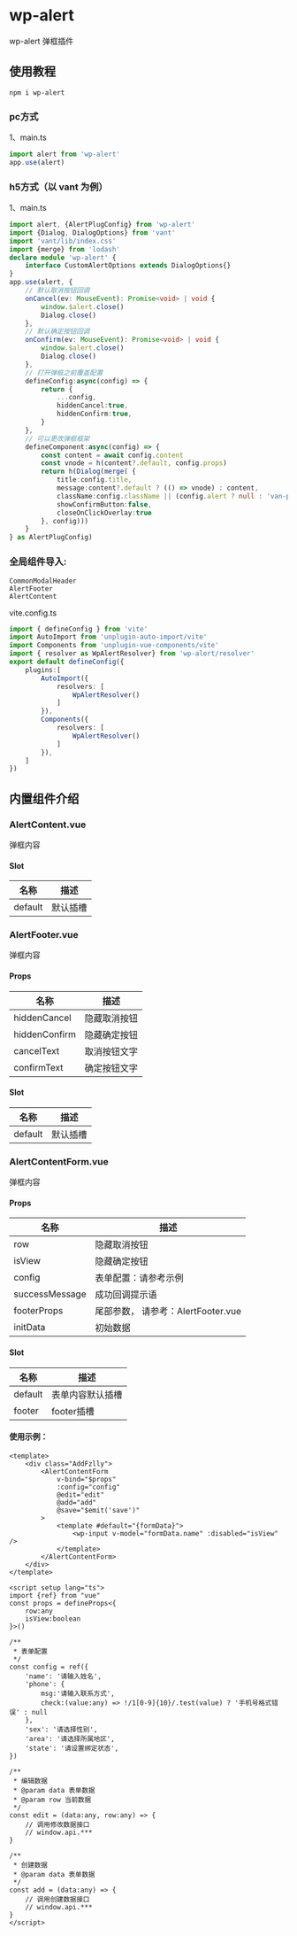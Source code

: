 # wp-alert

wp-alert 弹框插件

## 使用教程

`npm i wp-alert`

### pc方式

1、main.ts

```typescript
import alert from 'wp-alert'
app.use(alert)
```

### h5方式（以 vant 为例）

1、main.ts

```typescript
import alert, {AlertPlugConfig} from 'wp-alert'
import {Dialog, DialogOptions} from 'vant'
import 'vant/lib/index.css'
import {merge} from 'lodash'
declare module 'wp-alert' {
    interface CustomAlertOptions extends DialogOptions{}
}
app.use(alert, {
    // 默认取消按钮回调
    onCancel(ev: MouseEvent): Promise<void> | void {
        window.$alert.close()
        Dialog.close()
    },
    // 默认确定按钮回调
    onConfirm(ev: MouseEvent): Promise<void> | void {
        window.$alert.close()
        Dialog.close()
    },
    // 打开弹框之前覆盖配置
    defineConfig:async(config) => {
        return {
            ...config,
            hiddenCancel:true,
            hiddenConfirm:true,
        }
    },
    // 可以更改弹框框架
    defineComponent:async(config) => {
        const content = await config.content
        const vnode = h(content?.default, config.props)
        return h(Dialog(merge( {
            title:config.title,
            message:content?.default ? (() => vnode) : content,
            className:config.className || (config.alert ? null : 'van-popup--bottom'),
            showConfirmButton:false,
            closeOnClickOverlay:true
        }, config)))
    }
} as AlertPlugConfig)
```


### 全局组件导入:

    CommonModalHeader
    AlertFooter
    AlertContent

vite.config.ts

```typescript
import { defineConfig } from 'vite'
import AutoImport from 'unplugin-auto-import/vite'
import Components from 'unplugin-vue-components/vite'
import { resolver as WpAlertResolver} from 'wp-alert/resolver'
export default defineConfig({
    plugins:[
        AutoImport({
            resolvers: [
                WpAlertResolver()
            ]
        }),
        Components({
            resolvers: [
                WpAlertResolver()
            ]
        }),
    ]
})
```

## 内置组件介绍

### AlertContent.vue

弹框内容

#### Slot

| 名称      | 描述   |
|---------|------|
| default | 默认插槽 |

### AlertFooter.vue

弹框内容

#### Props

| 名称      | 描述     |
|---------|--------|
| hiddenCancel | 隐藏取消按钮 |
| hiddenConfirm | 隐藏确定按钮 |
| cancelText | 取消按钮文字 |
| confirmText | 确定按钮文字 |

#### Slot

| 名称      | 描述   |
|---------|------|
| default | 默认插槽 |

### AlertContentForm.vue

弹框内容

#### Props

| 名称      | 描述                       |
|---------|--------------------------|
| row | 隐藏取消按钮                   |
| isView | 隐藏确定按钮                   |
| config | 表单配置：请参考示例               |
| successMessage | 成功回调提示语                  |
| footerProps | 尾部参数， 请参考：AlertFooter.vue |
| initData | 初始数据                     |

#### Slot

| 名称      | 描述       |
|---------|----------|
| default | 表单内容默认插槽 |
| footer | footer插槽 |

#### 使用示例：

```vue
<template>
    <div class="AddFzlly">
        <AlertContentForm
            v-bind="$props"
            :config="config"
            @edit="edit"
            @add="add"
            @save="$emit('save')"
        >
            <template #default="{formData}">
                <wp-input v-model="formData.name" :disabled="isView" />
            </template>
        </AlertContentForm>
    </div>
</template>

<script setup lang="ts">
import {ref} from "vue"
const props = defineProps<{
    row:any
    isView:boolean
}>()

/**
 * 表单配置
 */
const config = ref({
    'name': '请输入姓名',
    'phone': {
        msg:'请输入联系方式',
        check:(value:any) => !/1[0-9]{10}/.test(value) ? '手机号格式错误' : null
    },
    'sex': '请选择性别',
    'area': '请选择所属地区',
    'state': '请设置绑定状态',
})

/**
 * 编辑数据
 * @param data 表单数据
 * @param row 当前数据
 */
const edit = (data:any, row:any) => {
    // 调用修改数据接口
    // window.api.***
}

/**
 * 创建数据
 * @param data 表单数据
 */
const add = (data:any) => {
    // 调用创建数据接口
    // window.api.***
}
</script>

```
